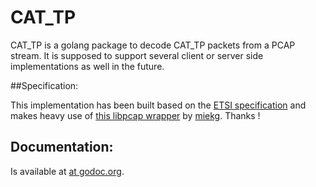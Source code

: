 CAT\_TP
======
CAT\_TP is a golang package to decode CAT\_TP packets from a PCAP stream. It is supposed to support several client or server side 
implementations as well in the future.

##Specification:

This implementation has been built based on the  [ETSI specification](http://www.etsi.org/deliver/etsi_ts/102100_102199/102127/06.13.00_60/ts_102127v061300p.pdf) and makes heavy use of [this libpcap wrapper](https://github.com/miekg/pcap) by [miekg](https://github.com/miekg). Thanks !

## Documentation:
Is available at [at godoc.org](http://godoc.org/github.com/sebkl/CAT_TP).

